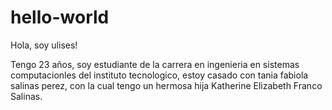 # hello-world

Hola, soy ulises!

Tengo 23 años, soy estudiante de la carrera en ingenieria en sistemas computacionles del instituto tecnologico,
estoy casado con tania fabiola salinas perez, con la cual tengo un hermosa hija Katherine Elizabeth Franco Salinas.
